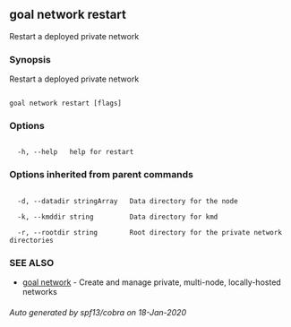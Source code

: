 ## goal network restart



Restart a deployed private network



### Synopsis



Restart a deployed private network



```

goal network restart [flags]

```



### Options



```

  -h, --help   help for restart

```



### Options inherited from parent commands



```

  -d, --datadir stringArray   Data directory for the node

  -k, --kmddir string         Data directory for kmd

  -r, --rootdir string        Root directory for the private network directories

```



### SEE ALSO



* [goal network](../../network/network/)	 - Create and manage private, multi-node, locally-hosted networks


###### Auto generated by spf13/cobra on 18-Jan-2020

